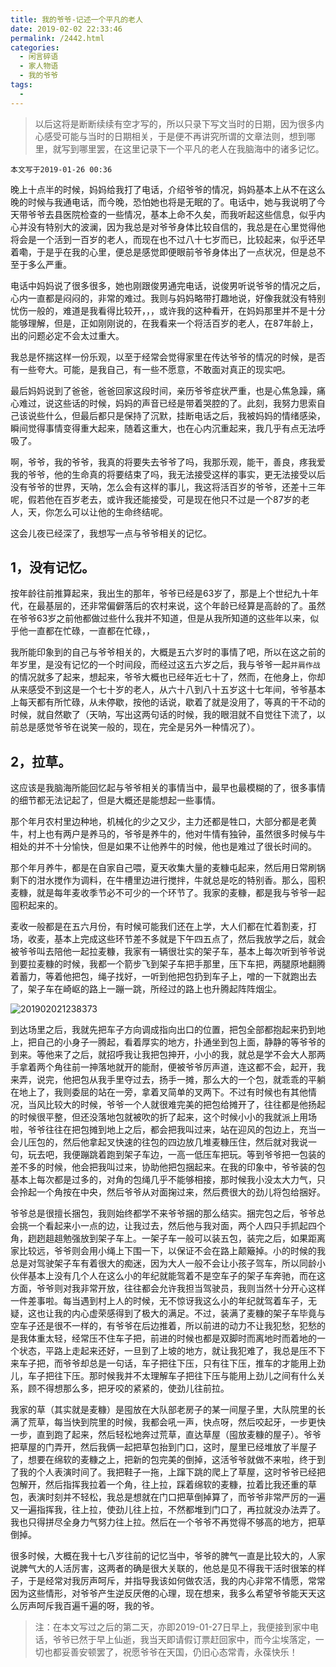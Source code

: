 ```yaml
---
title: 我的爷爷-记述一个平凡的老人
date: 2019-02-02 22:33:46
permalink: /2442.html
categories:
  - 闲言碎语
  - 家人物语
  - 我的爷爷
tags:
  - 
---
```


> 以后这将是断断续续有空才写的，所以只录下写文当时的日期，因为很多内心感受可能与当时的日期相关，于是便不再讲究所谓的文章法则，想到哪里，就写到哪里罢，在这里记录下一个平凡的老人在我脑海中的诸多记忆。

`本文写于2019-01-26 00:36`

晚上十点半的时候，妈妈给我打了电话，介绍爷爷的情况，妈妈基本上从不在这么晚的时候与我通电话，而今晚，恐怕她也将是无眠的了。电话中，她与我说明了今天带爷爷去县医院检查的一些情况，基本上命不久矣，而我听起这些信息，似乎内心并没有特别大的波澜，因为我总是对爷爷身体比较自信的，我总是在心里觉得他将会是一个活到一百岁的老人，而现在也不过八十七岁而已，比较起来，似乎还早着嘞，于是乎在我的心里，便总是感觉即便眼前爷爷身体出了一点状况，但是总不至于多么严重。

电话中妈妈说了很多很多，她也刚跟俊男通完电话，说俊男听说爷爷的情况之后，心内一直都是闷闷的，非常的难过。我则与妈妈略带打趣地说，好像我就没有特别忧伤一般的，难道是我看得比较开，，，或许我的这种看开，在妈妈那里并不是十分能够理解，但是，正如刚刚说的，在我看来一个将活百岁的老人，在87年龄上，出的问题必定不会太过重大。

我总是怀揣这样一份乐观，以至于经常会觉得家里在传达爷爷的情况的时候，是否有一些夸大。可能，是我自己，有一些不愿意，不敢面对真正的现实吧。

最后妈妈说到了爸爸，爸爸回家这段时间，亲历爷爷症状严重，也是心焦急躁，痛心难过，说这些话的时候，妈妈的声音已经是带着哭腔的了。此刻，我努力思索自己该说些什么，但最后都只是保持了沉默，挂断电话之后，我被妈妈的情绪感染，瞬间觉得事情变得重大起来，随着这重大，也在心内沉重起来，我几乎有点无法呼吸了。

啊，爷爷，我的爷爷，我真的将要失去爷爷了吗，我那乐观，能干，善良，疼我爱我的爷爷，他的生命真的将要结束了吗，我无法接受这样的事实，更无法接受以后没有爷爷的世界，天呐，怎么会有这样的事儿，我这将活百岁的爷爷，还差十三年呢，假若他在百岁老去，或许我还能接受，可是现在他只不过是一个87岁的老人，天，你怎么可以让他的生命终结呢。

这会儿夜已经深了，我想写一点与爷爷相关的记忆。

## 1，没有记忆。

按年龄往前推算起来，我出生的那年，爷爷已经是63岁了，那是上个世纪九十年代，在最基层的，还非常偏僻落后的农村来说，这个年龄已经算是高龄的了。虽然在爷爷63岁之前他都做过些什么我并不知道，但是从我所知道的这些年以来，似乎他一直都在忙碌，一直都在忙碌，，

我所能印象到的自己与爷爷相关的，大概是五六岁时的事情了吧，所以在这之前的年岁里，是没有记忆的一个时间段，而经过这五六岁之后，我与爷爷一起`并肩作战`的情况就多了起来，想起来，爷爷大概也已经年近七十了，然而，在他身上，你却从来感受不到这是一个七十岁的老人，从六十八到八十五岁这十七年间，爷爷基本上每天都有所忙碌，从未停歇，按他的话说，歇着了就是没用了，等真的干不动的时候，就自然歇了（天呐，写出这两句话的时候，我的眼泪就不自觉往下流了，以前总是感觉爷爷在说笑一般的，现在，完全是另外一种情况了）。

## 2，拉草。

这应该是我脑海所能回忆起与爷爷相关的事情当中，最早也最模糊的了，很多事情的细节都无法记起了，但是大概还是能想起一些事情。

那个年月农村里边种地，机械化的少之又少，主力还都是牲口，大部分都是老黄牛，村上也有两户是养马的，爷爷是养牛的，他对牛情有独钟，虽然很多时候与牛相处的并不十分愉快，但是如果不让他养牛的时候，他也是难过了很长时间的。

那个年月养牛，都是在自家自己喂，夏天收集大量的麦糠屯起来，然后用日常刷锅剩下的泔水搅作为调料，在牛槽里边进行搅拌，牛就总是吃的特别香。那么，囤积麦糠，就是每年麦收季节必不可少的一个环节了。我家的麦糠，都是我与爷爷一起囤积起来的。

麦收一般都是在五六月份，有时候可能我们还在上学，大人们都在忙着割麦，打场，收麦，基本上完成这些环节差不多就是下午四五点了，然后我放学之后，就会被爷爷叫去陪他一起拉麦糠，我家有一辆很壮实的架子车，基本上每次听到爷爷说到要拉麦糠的时候，我都一个箭步飞到架子车把手那里，压下车把，两腿原地翻腾着蓄力，等着他把包，绳子找好，一听到他把包扔到车子上，噌的一下就跑出去了，架子车在崎岖的路上一蹦一跳，所经过的路上也升腾起阵阵烟尘。

![201902021238373](https://tvax2.sinaimg.cn/large/008k1Yt0ly1gs1tvd9fm9j32c03404qr.jpg)

到达场里之后，我就先把车子方向调成指向出口的位置，把包全部都抱起来扔到地上，把自己的小身子一腾起，看着厚实的地方，扑通坐到包上面，静静的等爷爷的到来。等他来了之后，就招呼我让我把包抻开，小小的我，就总是学不会大人那两手拿着两个角往前一抻落地就开的能耐，便被爷爷厉声道，连这都不会，起开，我来弄，说完，他把包从我手里夺过去，扬手一摊，那么大的一个包，就乖乖的平躺在地上了，我则委屈的站在一旁，拿着叉简单的叉两下。不过有时候也有其他情况，当风比较大的时候，爷爷一个人就很难完美的把包给摊开了，往往都是他扬起的时候很平整，但还没落地包就被吹的折了起来，这个时候小小的我就派上用场啦，爷爷往往在把包摊到地上之后，都会把我叫过来，站在迎风的包边上，充当一会儿压包的，然后他拿起叉快速的往包的四边放几堆麦糠压住，然后就对我说一句，玩去吧，我便蹦跳着跑到架子车边，一高一低压车把玩。等到爷爷把一包装的差不多的时候，他会把我叫过来，协助他把包捆起来。在我的印象中，爷爷装的包基本上每次都是过多的，对角的包绳几乎不能够相接，那时候我小没太大力气，只会拎起一个角按在中央，然后爷爷从对面掬过来，然后费很大的劲儿将包给捆好。

爷爷总是很擅长捆包，我则始终都学不来爷爷捆的那么结实。捆完包之后，爷爷总会挑一个看起来小一点的边，让我过去，然后他与我对面，两个人四只手抓起四个角，趔趔趄趄勉强放到架子车上。一架子车一般可以装五包，装完之后，如果距离家比较远，爷爷则会用小绳上下围一下，以保证不会在路上颠簸掉。小的时候的我总是对驾驶架子车有着很大的痴迷，因为大人一般不会让小孩子驾车，所以同龄小伙伴基本上没有几个人在这么小的年纪就能驾着不是空车子的架子车奔驰，而在这方面，爷爷则对我非常开放，往往都会允许我担当驾驶员，我则当然十分开心这样一件差事啦。每当遇到村上人的时候，无不惊讶我这么小的年纪就驾着车子，无疑，这也让我的内心虚荣感得到了极大的满足。不过，装满了麦糠的架子车毕竟与空车子还是很不一样的，有爷爷在后边推着，所以前进的动力不让我犯愁，犯愁的是我体重太轻，经常压不住车子把，前进的时候也都是双脚时而离地时而着地的一个状态，平路上走起来还好，一旦到了上坡的地方，就让我犯难了，我总是压不下来车子把，而爷爷却总是一句话，车子把往下压，只有往下压，推车的才能用上劲儿，车子把往下压。那时候我并不太理解车子把往下压与能用上劲儿之间有什么关系，顾不得想那么多，把牙咬的紧紧的，使劲儿往前拉。

我家的草（其实就是麦糠）是囤放在大队部老房子的某一间屋子里，大队院里的长满了荒草，每当快到院里的时候，我都会吼一声，快点呀，然后咬起牙，一步更快一步，直到跑了起来，然后轻松地奔过荒草，直达草屋（囤放麦糠的屋子）。爷爷把草屋的门弄开，然后我俩一起把草包抬到门口，这时，屋里已经堆放了半屋子了，想要在绵软的麦糠之上，把新的包完美的倒掉，这活爷爷就做不来啦，终于到了我的个人表演时间了。我把鞋子一拖，上蹿下跳的爬上了草屋，这时爷爷已经把包解开，然后指挥我拉着一个角，往上拉，踩着绵软的麦糠，拉着比我还重的草包，表演时刻并不轻松，我总是想就在门口把草倒掉算了，而爷爷非常严厉的一遍又一遍指挥我，往上拉，使劲儿往上拉，不然都堆到门口了，再拉就没办法弄了。我也只得拼尽全身力气努力往上拉。然后在一个爷爷不再觉得不够高的地方，把草倒掉。

很多时候，大概在我十七八岁往前的记忆当中，爷爷的脾气一直是比较大的，人家说脾气大的人活厉害，这两者的确是很大关联的，他总是见不得我干活时很笨的样子，于是经常对我厉声呵斥，并指导我该如何做农活，我的内心非常不情愿，常常因为这些情形，对爷爷产生逆反厌倦的心理，现在想来，我多么希望爷爷能天天这么厉声呵斥我百遍千遍的呀，我的爷。

> 注：在本文写过之后的第二天，亦即2019-01-27日早上，我便接到家中电话，爷爷已然于早上仙逝，我当天即请假订票赶回家中，而今尘埃落定，一切也都妥善安顿罢了，祝愿爷爷在天国，仍旧心态常青，永葆快乐！
